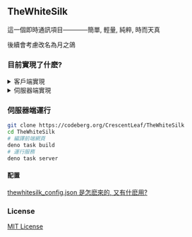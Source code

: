 ## TheWhiteSilk

這一個即時通訊項目————簡單, 輕量, 純粹, 時而天真

後續會考慮改名為月之鴿

### 目前實現了什麽?

<details>
  <summary>客戶端實現</summary>

- 消息
  - [x] 收發消息
  - [x] 富文本 (based on Marked)
    - [x] 圖片
    - [ ] 視頻
    - [ ] 文件
  - [ ] 撤回消息
  - [ ] 修改消息

- 對話
  - [ ] _**最近對話**_
  - [x] 添加對話
    - [x] 添加用戶
    - [ ] 添加群組 (伺服器端群組都還沒做, 想什麽呢)

- 賬號
  - [x] 登錄注冊 (廢話)
  - [x] 資料編輯
    - [x] 用戶名
    - [x] 昵稱
    - [x] 頭像
  - [ ] 賬號管理
    - [ ] 重設密碼
    - [ ] 綁定郵箱

</details>

<details>
  <summary>伺服器端實現</summary>

- 基本對話類型
  - [x] 雙用戶私聊
  - [ ] 群組

- 消息
  - [x] 收發消息
  - [ ] 撤回消息
  - [ ] 修改消息

- 對話
  - [ ] _**最近對話**_
  - [x] 添加對話

- 賬號
  - [x] 登錄注冊
  - [x] 資料編輯
  - [ ] 賬號管理
    - [ ] 重設密碼
    - [ ] 綁定郵箱

</details>

### 伺服器端運行

```bash
git clone https://codeberg.org/CrescentLeaf/TheWhiteSilk
cd TheWhiteSilk
# 編譯前端網頁
deno task build
# 運行服務
deno task server
```

#### 配置

[thewhitesilk_config.json 是怎麽來的, 又有什麽用?](./server/config.ts)

### License

[MIT License](./license)

